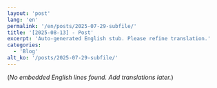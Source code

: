 ```yaml
---
layout: 'post'
lang: 'en'
permalink: '/en/posts/2025-07-29-subfile/'
title: '[2025-08-13] - Post'
excerpt: 'Auto-generated English stub. Please refine translation.'
categories:
  - 'Blog'
alt_ko: '/posts/2025-07-29-subfile/'
---
```


(*No embedded English lines found. Add translations later.*)
